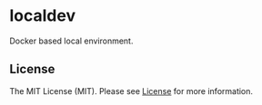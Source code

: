 # localdev

Docker based local environment.

## License

The MIT License (MIT). Please see [License](LICENSE) for more information.